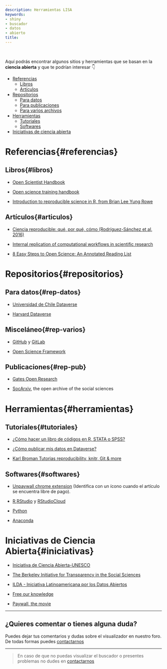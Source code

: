 ```yaml
---
description: Herramientas LISA
keywords:
- shiny
- buscador
- datos
- abierto
title: 
---
```

<br>

Aquí podrás encontrar algunos sitios y herramientas que se basan en la **ciencia abierta** y que te podrían interesar 👇

- [Referencias](#referencias)
  - [Libros](#libros)
  - [Artículos](#articulos)
- [Repositorios](#repositorios)
  - [Para datos](#rep-datos)
  - [Para publicaciones](#rep-pub)
  - [Para varios archivos](#rep-varios)
- [Herramientas](#herramientas)
  - [Tutoriales](#tutoriales)
  - [Softwares](#softwares)
- [Iniciativas de ciencia abierta](#iniciativas)

# Referencias{#referencias}

## Libros{#libros}

- [Open Scientist Handbook](https://openscientist.pubpub.org/pub/play/release/1)

- [Open science training handbook](https://open-science-training-handbook.gitbook.io/book/)

- [Introduction to reproducible science in R, from Brian Lee Yung Rowe](https://www.r-bloggers.com/2018/11/preview-my-new-book-introduction-to-reproducible-science-in-r/)


## Artículos{#articulos}

- [Ciencia reproducible: qué, por qué, cómo (Rodríguez-Sánchez et al, 2016)](https://doi.org/10.7818/ECOS.2016.25-2.11)

- [Internal replication of computational workflows in scientific research](https://gatesopenresearch.org/articles/4-17/v2)

- [8 Easy Steps to Open Science: An Annotated Reading List](https://psyarxiv.com/cfzyx)



# Repositorios{#repositorios}

## Para datos{#rep-datos}

- [Universidad de Chile Dataverse](https://datos.uchile.cl/)

- [Harvard Dataverse](https://dataverse.harvard.edu/)

## Misceláneo{#rep-varios}

- [GitHub](https://github.com/) y [GitLab](https://about.gitlab.com/)
  
- [Open Science Framework](https://osf.io/)

## Publicaciones{#rep-pub}

- [Gates Open Research](https://gatesopenresearch.org/)

- [SocArxiv](https://socopen.org/welcome/), the open archive of the social sciences

# Herramientas{#herramientas}

## Tutoriales{#tutoriales}

- [¿Cómo hacer un libro de códigos en R, STATA o SPSS?](https://lisa-coes.netlify.app/como-hacer-codebook)

- [¿Cómo publicar mis datos en Dataverse?](https://www.youtube.com/embed/kFhxs-EfUqA)

- [Karl Broman Tutorias reproducibility, knitr, Git & more](https://kbroman.org/tutorials.html)


## Softwares{#softwares}

- [Unpaywall chrome extension](https://chrome.google.com/webstore/detail/unpaywall/iplffkdpngmdjhlpjmppncnlhomiipha) (Identifica con un ícono cuando el artículo se encuentra libre de pago).

- [R](https://www.r-project.org/),[RStudio](https://www.rstudio.com/) y [RStudioCloud](rstudio.cloud/)

- [Python](https://www.python.org/)

- [Anaconda](https://www.anaconda.com/)


# Iniciativas de Ciencia Abierta{#iniciativas}

- [Iniciativa de Ciencia Abierta-UNESCO](https://en.unesco.org/sites/default/files/open_science_brochure_sp.pdf)

- [The Berkeley Initiative for Transparency in the Social Sciences](https://www.bitss.org/)

- [ILDA - Iniciativa Latinoamericana por los Datos Abiertos](https://idatosabiertos.org/)

- [Free our knowledge](http://freeourknowledge.org/)

- [Paywall, the movie](https://paywallthemovie.com/)



---

## ¿Quieres comentar o tienes alguna duda?

Puedes dejar tus comentarios y dudas sobre el visualizador en nuestro foro. De todas formas puedes [contactarnos](/contact/)

<div id="disqus_thread"></div>

---

> En caso de que no puedas visualizar el buscador o presentes problemas no dudes en [contactarnos](/contact/)
